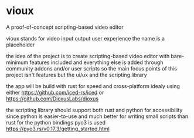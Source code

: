 # vioux
A proof-of-concept scripting-based video editor

vioux stands for video input output user experience
the name is a placeholder

the idea of the project is to create scripting-based video editor
with bare-minimum features included and everything else is added through community addons and/or user scripts
so the main focus points of this project isn't features but the ui/ux and the scripting library

the app will be build with rust for speed and cross-platform
idealy using either https://github.com/iced-rs/iced or https://github.com/DioxusLabs/dioxus

the scripting library should support both rust and python for accessibility
since python is easier-to-use and much better for writing small scripts than rust
for the python bindings pyo3 is used
https://pyo3.rs/v0.17.3/getting_started.html
